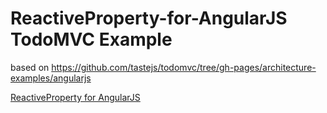 # ReactiveProperty-for-AngularJS TodoMVC Example

based on https://github.com/tastejs/todomvc/tree/gh-pages/architecture-examples/angularjs

[ReactiveProperty for AngularJS](https://github.com/zoetrope/reactiveproperty-angular)
